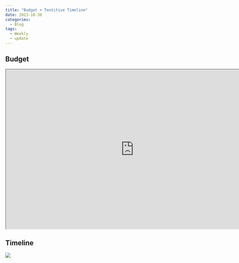 ```yaml
---
title: "Budget + Tentitive Timeline"
date: 2023-10-30
categories:
  - Blog
tags:
  - Weekly
  - update
---
```


## Budget 
<iframe src="https://docs.google.com/spreadsheets/d/e/2PACX-1vSd11QLxh-KcVr0sS3zyZUHfn44ToC0gsp3ON_rGoCh25cPqrtBws6JrPn2ujY8gQ/pubhtml?widget=true&amp;headers=false" width="800" height="500"></iframe>


## Timeline
![](/assets/images/timeline.jpeg)
